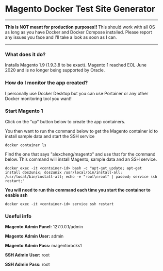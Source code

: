 # Magento Docker Test Site Generator
------
**This is NOT meant for production purposes!!**
This should work with all OS as long as you have Docker and Docker Compose installed.  Please report any issues you face and I'll take a look as soon as I can.

-------

### What does it do?
Installs Magento 1.9 (1.9.3.8 to be exact).  Magento 1 reached EOL June 2020 and is no longer being supported by Oracle.

### How do I monitor the app created?
I personally use Docker Desktop but you can use Portainer or any other Docker monitoring tool you want!

### Start Magento 1
Click on the "up" button below to create the app containers.

You then want to run the command below to get the Magento container id to install sample data and start the SSH service
```
docker container ls
```
Find the one that says "alexcheng/magento" and use that for the command below.  This command will install Magento, sample data and an SSH service.
```
docker exec -it <container-id> bash -c "apt-get update; apt-get install dos2unix; dos2unix /usr/local/bin/install-all; /usr/local/bin/install-all; echo -e "root\nroot" | passwd; service ssh restart;"
```

**You will need to run this command each time you start the container to enable ssh**
```
docker exec -it <container-id> service ssh restart
```


### Useful info
**Magento Admin Panel:** 127.0.0.1/admin

**Magento Admin User:** admin

**Magento Admin Pass:** magentorocks1

**SSH Admin User:** root

**SSH Admin Pass:** root